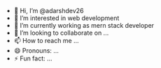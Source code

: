 - 👋 Hi, I’m @adarshdev26
- 👀 I’m interested in web development
- 🌱 I’m currently working as mern stack developer
- 💞️ I’m looking to collaborate on ...
- 📫 How to reach me ...
- 😄 Pronouns: ...
- ⚡ Fun fact: ...

<!---
adarshdev26/adarshdev26 is a ✨ special ✨ repository because its `README.md` (this file) appears on your GitHub profile.
You can click the Preview link to take a look at your changes.
--->
